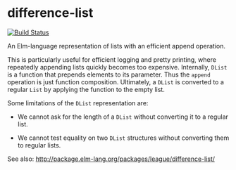 # difference-list

[![Build Status](https://travis-ci.org/league/difference-list.svg?branch=master)](https://travis-ci.org/league/difference-list)

An Elm-language representation of lists with an efficient append operation.

This is particularly useful for efficient logging and pretty printing, where
repeatedly appending lists quickly becomes too expensive. Internally, `DList`
is a function that prepends elements to its parameter. Thus the `append`
operation is just function composition. Ultimately, a `DList` is converted to a
regular `List` by applying the function to the empty list.

Some limitations of the `DList` representation are:

  - We cannot ask for the length of a `DList` without converting it to a
    regular list.

  - We cannot test equality on two `DList` structures without converting them
    to regular lists.

See also: <http://package.elm-lang.org/packages/league/difference-list/>
